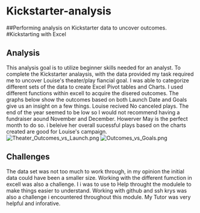 # Kickstarter-analysis
##Performing analysis on Kickstarter data to uncover outcomes. #Kickstarting with Excel
## Analysis
This analysis goal is to utilize beginner skills needed for an analyst. To complete the Kickstarter analaysis, with the data provided my task required me to uncover Louise's theater/play fiancial goal. I was able to categorize different sets of the data to create Excel Pivot tables and Charts. I used different functions within excell to  acquire the disered outcomes.
The graphs below show the outcomes based on both Launch Date and Goals give us an insight on a few things. Louise recived No canceled plays. The end of the year seemed to be low so I would not recommend having a fundraiser aound November and December. Howerver May is the perfect month to do so. i beleive her overall sucessful plays based on the charts created are good for Louise's campaign. 
![Theater_Outcomes_vs_Launch.png](path/to/Theater_Outcomes_vs_Launch.png)
![Outcomes_vs_Goals.png](path/to/Outcomes_vs_Goals.png)
## Challenges 
The data set was not too much to work through, in my opinion the initial data could have been a smaller size. Working with the different fumction in excell was also a challenge. I i was to use to Help throught the modulele to make things easier to understand. Working with github and ssh krys was also a challenge i encountered throughout this module. My Tutor was very helpful and inforative. 
